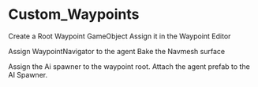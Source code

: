 # Custom_Waypoints

Create a Root Waypoint GameObject
Assign it in the Waypoint Editor

Assign WaypointNavigator to the agent
Bake the Navmesh surface

Assign the Ai spawner to the waypoint root.
Attach the agent prefab to the AI Spawner. 
